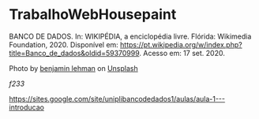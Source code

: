 # TrabalhoWebHousepaint

 BANCO DE DADOS. In: WIKIPÉDIA, a enciclopédia livre. Flórida: Wikimedia Foundation, 2020. Disponível em: <https://pt.wikipedia.org/w/index.php?title=Banco_de_dados&oldid=59370999>. Acesso em: 17 set. 2020.

 <span>Photo by <a href="https://unsplash.com/@benjaminlehman?utm_source=unsplash&amp;utm_medium=referral&amp;utm_content=creditCopyText">benjamin lehman</a> on <a href="https://unsplash.com/s/photos/database?utm_source=unsplash&amp;utm_medium=referral&amp;utm_content=creditCopyText">Unsplash</a></span>

 <i class="fas fa-server"> f233</i>

 https://sites.google.com/site/uniplibancodedados1/aulas/aula-1---introducao